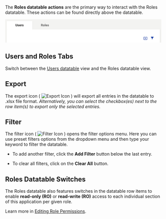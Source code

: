 The **Roles datatable actions** are the primary way to interact with the Roles datatable. These actions can be found directly above the datatable.

![Roles datatable actions](../assets/users-roles-datatable-actions.png "Roles Datatable actions")

## Users and Roles Tabs
Switch between the [Users datatable](users/user-datatable) view and the Roles datatable view.

## Export
The export icon ( ![Export Icon](../assets/export-icon.svg "Export Icon") ) will export all entries in the datatable to .xlsx file format. *Alternatively, you can select the checkbox(es) next to the row item(s) to export only the selected entries.*

## Filter
The filter icon ( ![Filter Icon](../assets/filter-icon.svg "Filter Icon") ) opens the filter options menu. Here you can use preset filters options from the dropdown menu and then type your keyword to filter the datatable. 

* To add another filter, click the **Add Filter** button below the last entry. 

* To clear all filters, click on the **Clear All** button.

## Roles Datatable Switches
The Roles datatable also features switches in the datatable row items to enable **read-only (RO)** or **read-write (RO)** access to each individual section of this application per given role.

Learn more in [Editing Role Permissions](users/editing-role-permissions). 
